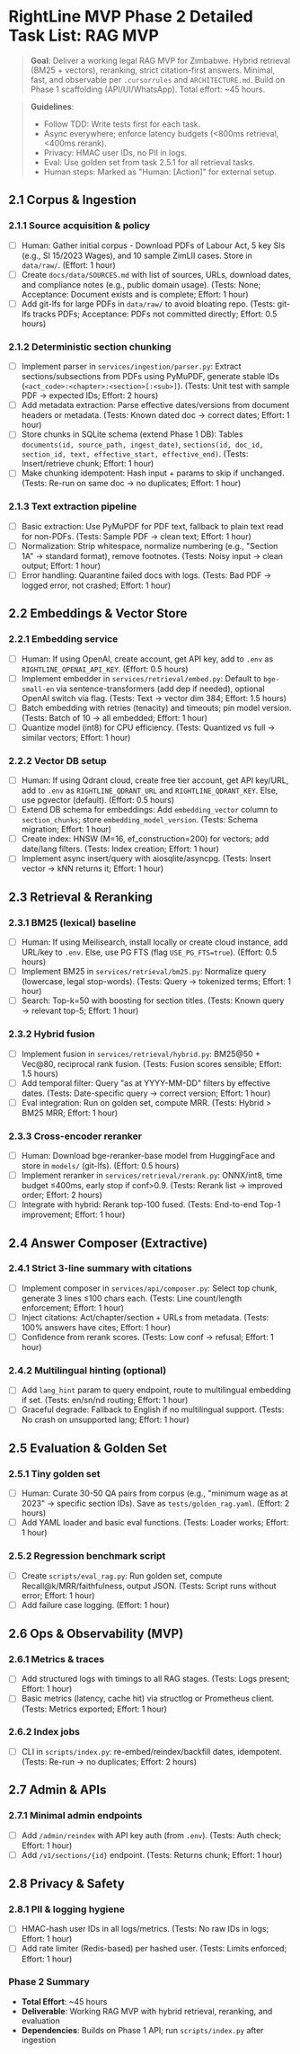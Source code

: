 # RightLine MVP Phase 2 Detailed Task List: RAG MVP

> **Goal**: Deliver a working legal RAG MVP for Zimbabwe. Hybrid retrieval (BM25 + vectors), reranking, strict citation-first answers. Minimal, fast, and observable per `.cursorrules` and `ARCHITECTURE.md`. Build on Phase 1 scaffolding (API/UI/WhatsApp). Total effort: ~45 hours.

> **Guidelines**: 
> - Follow TDD: Write tests first for each task.
> - Async everywhere; enforce latency budgets (<800ms retrieval, <400ms rerank).
> - Privacy: HMAC user IDs, no PII in logs.
> - Eval: Use golden set from task 2.5.1 for all retrieval tasks.
> - Human steps: Marked as "Human: [Action]" for external setup.

## 2.1 Corpus & Ingestion

### 2.1.1 Source acquisition & policy
- [ ] Human: Gather initial corpus - Download PDFs of Labour Act, 5 key SIs (e.g., SI 15/2023 Wages), and 10 sample ZimLII cases. Store in `data/raw/`. (Effort: 1 hour)
- [ ] Create `docs/data/SOURCES.md` with list of sources, URLs, download dates, and compliance notes (e.g., public domain usage). (Tests: None; Acceptance: Document exists and is complete; Effort: 1 hour)
- [ ] Add git-lfs for large PDFs in `data/raw/` to avoid bloating repo. (Tests: git-lfs tracks PDFs; Acceptance: PDFs not committed directly; Effort: 0.5 hours)

### 2.1.2 Deterministic section chunking
- [ ] Implement parser in `services/ingestion/parser.py`: Extract sections/subsections from PDFs using PyMuPDF, generate stable IDs (`<act_code>:<chapter>:<section>[:<sub>]`). (Tests: Unit test with sample PDF → expected IDs; Effort: 2 hours)
- [ ] Add metadata extraction: Parse effective dates/versions from document headers or metadata. (Tests: Known dated doc → correct dates; Effort: 1 hour)
- [ ] Store chunks in SQLite schema (extend Phase 1 DB): Tables `documents(id, source_path, ingest_date)`, `sections(id, doc_id, section_id, text, effective_start, effective_end)`. (Tests: Insert/retrieve chunk; Effort: 1 hour)
- [ ] Make chunking idempotent: Hash input + params to skip if unchanged. (Tests: Re-run on same doc → no duplicates; Effort: 1 hour)

### 2.1.3 Text extraction pipeline
- [ ] Basic extraction: Use PyMuPDF for PDF text, fallback to plain text read for non-PDFs. (Tests: Sample PDF → clean text; Effort: 1 hour)
- [ ] Normalization: Strip whitespace, normalize numbering (e.g., "Section 1A" → standard format), remove footnotes. (Tests: Noisy input → clean output; Effort: 1 hour)
- [ ] Error handling: Quarantine failed docs with logs. (Tests: Bad PDF → logged error, not crashed; Effort: 1 hour)

## 2.2 Embeddings & Vector Store

### 2.2.1 Embedding service
- [ ] Human: If using OpenAI, create account, get API key, add to `.env` as `RIGHTLINE_OPENAI_API_KEY`. (Effort: 0.5 hours)
- [ ] Implement embedder in `services/retrieval/embed.py`: Default to `bge-small-en` via sentence-transformers (add dep if needed), optional OpenAI switch via flag. (Tests: Text → vector dim 384; Effort: 1.5 hours)
- [ ] Batch embedding with retries (tenacity) and timeouts; pin model version. (Tests: Batch of 10 → all embedded; Effort: 1 hour)
- [ ] Quantize model (int8) for CPU efficiency. (Tests: Quantized vs full → similar vectors; Effort: 1 hour)

### 2.2.2 Vector DB setup
- [ ] Human: If using Qdrant cloud, create free tier account, get API key/URL, add to `.env` as `RIGHTLINE_QDRANT_URL` and `RIGHTLINE_QDRANT_KEY`. Else, use pgvector (default). (Effort: 0.5 hours)
- [ ] Extend DB schema for embeddings: Add `embedding_vector` column to `section_chunks`; store `embedding_model_version`. (Tests: Schema migration; Effort: 1 hour)
- [ ] Create index: HNSW (M=16, ef_construction=200) for vectors; add date/lang filters. (Tests: Index creation; Effort: 1 hour)
- [ ] Implement async insert/query with aiosqlite/asyncpg. (Tests: Insert vector → kNN returns it; Effort: 1 hour)

## 2.3 Retrieval & Reranking

### 2.3.1 BM25 (lexical) baseline
- [ ] Human: If using Meilisearch, install locally or create cloud instance, add URL/key to `.env`. Else, use PG FTS (flag `USE_PG_FTS=true`). (Effort: 0.5 hours)
- [ ] Implement BM25 in `services/retrieval/bm25.py`: Normalize query (lowercase, legal stop-words). (Tests: Query → tokenized terms; Effort: 1 hour)
- [ ] Search: Top-k=50 with boosting for section titles. (Tests: Known query → relevant top-5; Effort: 1 hour)

### 2.3.2 Hybrid fusion
- [ ] Implement fusion in `services/retrieval/hybrid.py`: BM25@50 + Vec@80, reciprocal rank fusion. (Tests: Fusion scores sensible; Effort: 1.5 hours)
- [ ] Add temporal filter: Query "as at YYYY-MM-DD" filters by effective dates. (Tests: Date-specific query → correct version; Effort: 1 hour)
- [ ] Eval integration: Run on golden set, compute MRR. (Tests: Hybrid > BM25 MRR; Effort: 1 hour)

### 2.3.3 Cross-encoder reranker
- [ ] Human: Download bge-reranker-base model from HuggingFace and store in `models/` (git-lfs). (Effort: 0.5 hours)
- [ ] Implement reranker in `services/retrieval/rerank.py`: ONNX/int8, time budget ≤400ms, early stop if conf>0.9. (Tests: Rerank list → improved order; Effort: 2 hours)
- [ ] Integrate with hybrid: Rerank top-100 fused. (Tests: End-to-end Top-1 improvement; Effort: 1 hour)

## 2.4 Answer Composer (Extractive)

### 2.4.1 Strict 3-line summary with citations
- [ ] Implement composer in `services/api/composer.py`: Select top chunk, generate 3 lines ≤100 chars each. (Tests: Line count/length enforcement; Effort: 1 hour)
- [ ] Inject citations: Act/chapter/section + URLs from metadata. (Tests: 100% answers have cites; Effort: 1 hour)
- [ ] Confidence from rerank scores. (Tests: Low conf → refusal; Effort: 1 hour)

### 2.4.2 Multilingual hinting (optional)
- [ ] Add `lang_hint` param to query endpoint, route to multilingual embedding if set. (Tests: en/sn/nd routing; Effort: 1 hour)
- [ ] Graceful degrade: Fallback to English if no multilingual support. (Tests: No crash on unsupported lang; Effort: 1 hour)

## 2.5 Evaluation & Golden Set

### 2.5.1 Tiny golden set
- [ ] Human: Curate 30-50 QA pairs from corpus (e.g., "minimum wage as at 2023" → specific section IDs). Save as `tests/golden_rag.yaml`. (Effort: 2 hours)
- [ ] Add YAML loader and basic eval functions. (Tests: Loader works; Effort: 1 hour)

### 2.5.2 Regression benchmark script
- [ ] Create `scripts/eval_rag.py`: Run golden set, compute Recall@k/MRR/faithfulness, output JSON. (Tests: Script runs without error; Effort: 1 hour)
- [ ] Add failure case logging. (Effort: 1 hour)

## 2.6 Ops & Observability (MVP)

### 2.6.1 Metrics & traces
- [ ] Add structured logs with timings to all RAG stages. (Tests: Logs present; Effort: 1 hour)
- [ ] Basic metrics (latency, cache hit) via structlog or Prometheus client. (Tests: Metrics exported; Effort: 1 hour)

### 2.6.2 Index jobs
- [ ] CLI in `scripts/index.py`: re-embed/reindex/backfill dates, idempotent. (Tests: Re-run → no duplicates; Effort: 2 hours)

## 2.7 Admin & APIs

### 2.7.1 Minimal admin endpoints
- [ ] Add `/admin/reindex` with API key auth (from `.env`). (Tests: Auth check; Effort: 1 hour)
- [ ] Add `/v1/sections/{id}` endpoint. (Tests: Returns chunk; Effort: 1 hour)

## 2.8 Privacy & Safety

### 2.8.1 PII & logging hygiene
- [ ] HMAC-hash user IDs in all logs/metrics. (Tests: No raw IDs in logs; Effort: 1 hour)
- [ ] Add rate limiter (Redis-based) per hashed user. (Tests: Limits enforced; Effort: 1 hour)

### Phase 2 Summary
- **Total Effort**: ~45 hours
- **Deliverable**: Working RAG MVP with hybrid retrieval, reranking, and evaluation
- **Dependencies**: Builds on Phase 1 API; run `scripts/index.py` after ingestion